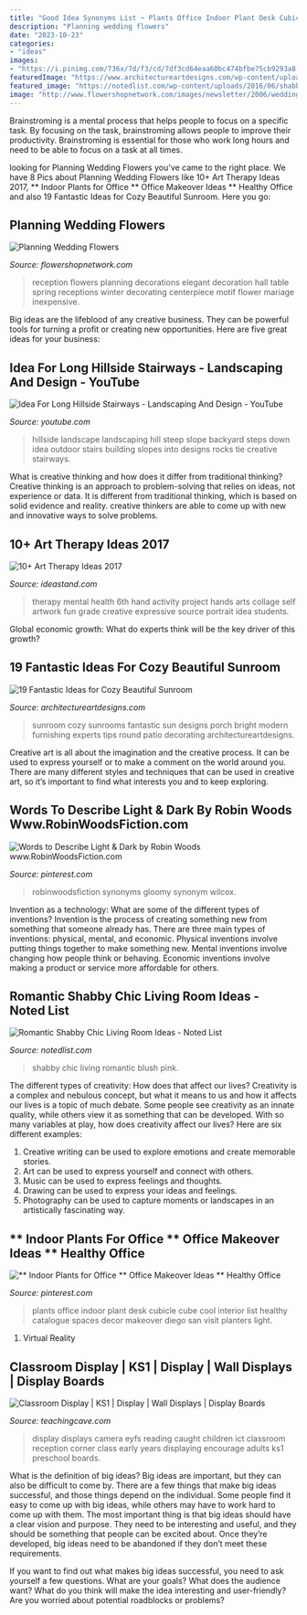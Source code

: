 ```yaml
---
title: "Good Idea Synonyms List ~ Plants Office Indoor Plant Desk Cubicle Cube Cool Interior List Healthy Catalogue Spaces Decor Makeover Diego San Visit Planters Light"
description: "Planning wedding flowers"
date: "2023-10-23"
categories:
- "ideas"
images:
- "https://i.pinimg.com/736x/7d/f3/cd/7df3cd64eaa60bc474bfbe75cb9293a8--writing-resources-robins.jpg"
featuredImage: "https://www.architectureartdesigns.com/wp-content/uploads/2015/04/1718.jpg"
featured_image: "https://notedlist.com/wp-content/uploads/2016/06/shabby-chic-living-room/24-romantic-shabby-chic-living-room-ideas.jpg"
image: "http://www.flowershopnetwork.com/images/newsletter/2006/wedding_reception_lg.jpg"
---
```



Brainstroming is a mental process that helps people to focus on a specific task. By focusing on the task, brainstroming allows people to improve their productivity. Brainstroming is essential for those who work long hours and need to be able to focus on a task at all times.

	

		
looking for Planning Wedding Flowers you've came to the right place. We have 8 Pics about Planning Wedding Flowers like 10+ Art Therapy Ideas 2017, ** Indoor Plants for Office ** Office Makeover Ideas ** Healthy Office and also 19 Fantastic Ideas for Cozy Beautiful Sunroom. Here you go:
		
    
## Planning Wedding Flowers

<img loading=lazy src="http://www.flowershopnetwork.com/images/newsletter/2006/wedding_reception_lg.jpg" onerror="this.onerror=null;this.src='https://tse4.mm.bing.net/th?id=OIP.qN2nM0T44pIyqomiaXuDfAHaFj&amp;pid=15.1';" alt="Planning Wedding Flowers">

_Source: flowershopnetwork.com_

>reception flowers planning decorations elegant decoration hall table spring receptions winter decorating centerpiece motif flower mariage inexpensive. 

	

Big ideas are the lifeblood of any creative business. They can be powerful tools for turning a profit or creating new opportunities. Here are five great ideas for your business:

    
## Idea For Long Hillside Stairways - Landscaping And Design - YouTube

<img loading=lazy src="https://i.ytimg.com/vi/y6yWUpnxnRc/maxresdefault.jpg" onerror="this.onerror=null;this.src='https://tse2.mm.bing.net/th?id=OIP.itjoukqFzrjRjyFelvT-MQHaEK&amp;pid=15.1';" alt="Idea For Long Hillside Stairways - Landscaping And Design - YouTube">

_Source: youtube.com_

>hillside landscape landscaping hill steep slope backyard steps down idea outdoor stairs building slopes into designs rocks tie creative stairways. 

	

What is creative thinking and how does it differ from traditional thinking?
Creative thinking is an approach to problem-solving that relies on ideas, not experience or data. It is different from traditional thinking, which is based on solid evidence and reality. creative thinkers are able to come up with new and innovative ways to solve problems.

    
## 10+ Art Therapy Ideas 2017

<img loading=lazy src="http://ideastand.com/wp-content/uploads/2014/05/art-therapy-ideas/7-art-therapy-ideas.jpg" onerror="this.onerror=null;this.src='https://tse1.mm.bing.net/th?id=OIP.wQEH2vgbHV2iGNyH8PIO5AHaKJ&amp;pid=15.1';" alt="10+ Art Therapy Ideas 2017">

_Source: ideastand.com_

>therapy mental health 6th hand activity project hands arts collage self artwork fun grade creative expressive source portrait idea students. 

	

Global economic growth: What do experts think will be the key driver of this growth?
 

    
## 19 Fantastic Ideas For Cozy Beautiful Sunroom

<img loading=lazy src="https://www.architectureartdesigns.com/wp-content/uploads/2015/04/1718.jpg" onerror="this.onerror=null;this.src='https://tse4.mm.bing.net/th?id=OIP.acxizokigu6a4tj8xTsPEQHaLE&amp;pid=15.1';" alt="19 Fantastic Ideas for Cozy Beautiful Sunroom">

_Source: architectureartdesigns.com_

>sunroom cozy sunrooms fantastic sun designs porch bright modern furnishing experts tips round patio decorating architectureartdesigns. 

	

Creative art is all about the imagination and the creative process. It can be used to express yourself or to make a comment on the world around you. There are many different styles and techniques that can be used in creative art, so it’s important to find what interests you and to keep exploring.

    
## Words To Describe Light &amp; Dark By Robin Woods Www.RobinWoodsFiction.com

<img loading=lazy src="https://i.pinimg.com/736x/7d/f3/cd/7df3cd64eaa60bc474bfbe75cb9293a8--writing-resources-robins.jpg" onerror="this.onerror=null;this.src='https://tse1.mm.bing.net/th?id=OIP.UFxu8fGWyXY7W3mQEqUCIgDMEy&amp;pid=15.1';" alt="Words to Describe Light &amp; Dark by Robin Woods www.RobinWoodsFiction.com">

_Source: pinterest.com_

>robinwoodsfiction synonyms gloomy synonym wilcox. 

	

Invention as a technology: What are some of the different types of inventions?
Invention is the process of creating something new from something that someone already has. There are three main types of inventions: physical, mental, and economic. Physical inventions involve putting things together to make something new. Mental inventions involve changing how people think or behaving. Economic inventions involve making a product or service more affordable for others.

    
## Romantic Shabby Chic Living Room Ideas - Noted List

<img loading=lazy src="https://notedlist.com/wp-content/uploads/2016/06/shabby-chic-living-room/24-romantic-shabby-chic-living-room-ideas.jpg" onerror="this.onerror=null;this.src='https://tse4.mm.bing.net/th?id=OIP.fR3WKs4wSNtMwjnVQrtp5wDgEs&amp;pid=15.1';" alt="Romantic Shabby Chic Living Room Ideas - Noted List">

_Source: notedlist.com_

>shabby chic living romantic blush pink. 

	

The different types of creativity: How does that affect our lives?
Creativity is a complex and nebulous concept, but what it means to us and how it affects our lives is a topic of much debate. Some people see creativity as an innate quality, while others view it as something that can be developed. With so many variables at play, how does creativity affect our lives? Here are six different examples: 
1. Creative writing can be used to explore emotions and create memorable stories.
2. Art can be used to express yourself and connect with others.
3. Music can be used to express feelings and thoughts.
4. Drawing can be used to express your ideas and feelings.
5. Photography can be used to capture moments or landscapes in an artistically fascinating way. 

    
## ** Indoor Plants For Office ** Office Makeover Ideas ** Healthy Office

<img loading=lazy src="https://i.pinimg.com/736x/e9/2e/9a/e92e9a599224dd04e27ae2025728312c.jpg" onerror="this.onerror=null;this.src='https://tse4.mm.bing.net/th?id=OIP.e9mvn20nyTFiluyvjmsJ3gHaIg&amp;pid=15.1';" alt="** Indoor Plants for Office ** Office Makeover Ideas ** Healthy Office">

_Source: pinterest.com_

>plants office indoor plant desk cubicle cube cool interior list healthy catalogue spaces decor makeover diego san visit planters light. 

	

1. Virtual Reality 

    
## Classroom Display | KS1 | Display | Wall Displays | Display Boards

<img loading=lazy src="https://www.teachingcave.com/wp-content/uploads/2013/10/camera-display.jpg" onerror="this.onerror=null;this.src='https://tse3.mm.bing.net/th?id=OIP.pU3rLa6JaR5nqMcsoWyQQAHaJ4&amp;pid=15.1';" alt="Classroom Display | KS1 | Display | Wall Displays | Display Boards">

_Source: teachingcave.com_

>display displays camera eyfs reading caught children ict classroom reception corner class early years displaying encourage adults ks1 preschool boards. 

	

What is the definition of big ideas?
Big ideas are important, but they can also be difficult to come by. There are a few things that make big ideas successful, and those things depend on the individual. Some people find it easy to come up with big ideas, while others may have to work hard to come up with them.
The most important thing is that big ideas should have a clear vision and purpose. They need to be interesting and useful, and they should be something that people can be excited about. Once they’re developed, big ideas need to be abandoned if they don’t meet these requirements.

If you want to find out what makes big ideas successful, you need to ask yourself a few questions. What are your goals? What does the audience want? What do you think will make the idea interesting and user-friendly? Are you worried about potential roadblocks or problems?

